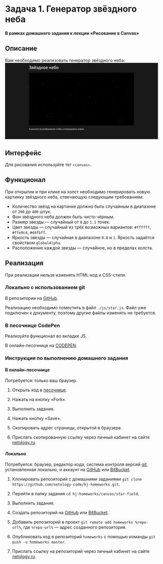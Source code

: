 # Задача 1. Генератор звёздного неба

#### В рамках домашнего задания к лекции «Рисование в Canvas»

## Описание

Вам необходимо реализовать генератор звёздного неба:
![Звёздное небо](./res/preview.png)

## Интерфейс

Для рисования используйте тег `<canvas>`.

## Функционал

При открытии и при клике на холст необходимо генерировать новую картинку звёздного неба, отвечающую следующим требованиям:
- Количество звёзд на картинке должно быть случайным в диапазоне от `200` до `400` штук.
- Фон звёздного неба должен быть чисто чёрным.
- Размер звезды — случайный от `0` до `1.1` точек.
- Цвет звезды — случайный из трёх возможных вариантов: `#ffffff`, `#ffe9c4`, `#d4fbff`.
- Яркость звезды — случайная в диапазоне `0.8` и `1`. Яркость задаётся свойством `globalAlpha`.
- Расположение каждой звезды — случайное, но в пределах холста.

## Реализация

При реализации нельзя изменять HTML-код и CSS-стили.

### Локально с использованием git

В репозитории на [GitHub](https://github.com/netology-code/hj-homeworks/tree/master/canvas/star-field).

Реализацию необходимо поместить в файл `./js/star.js`. Файл уже подключен к документу, поэтому другие файлы изменять не требуется.

### В песочнице CodePen

Реализуйте функционал во вкладке JS.

В онлайн-песочнице на [CODEPEN](https://codepen.io/dfitiskin/pen/eEGwWw).

### Инструкция по выполнению домашнего задания

#### В онлайн-песочнице

Потребуется: только ваш браузер.

1. Открыть код в [песочнице](https://codepen.io/dfitiskin/pen/eEGwWw).

2. Нажать на кнопку «Fork».

3. Выполнить задание.

4. Нажать кнопку «Save».

5. Скопировать адрес страницы, открытой в браузере.

6. Прислать скопированную ссылку через личный кабинет на сайте [netology.ru](http://netology.ru/).    

#### Локально

Потребуется: браузер, редактор кода, система контроля версий [git](https://git-scm.com), установленная локально, и аккаунт на [GitHub](https://github.com/) или [BitBucket](https://bitbucket.org/).

1. Клонировать репозиторий с домашними заданиями `git clone https://github.com/netology-code/hj-homeworks.git`.

2. Перейти в папку задания `cd hj-homeworks/canvas/star-field`.

3. Выполнить задание.

4. Создать репозиторий на [GitHub](https://github.com/) или [BitBucket](https://bitbucket.org/).

5. Добавить репозиторий в проект `git remote add homeworks %repo-url%`, где `%repo-url%` — адрес созданного репозитория.

6. Опубликовать код в репозиторий `homeworks` с помощью команды `git push -u homeworks master`.

7. Прислать ссылку на репозиторий через личный кабинет на сайте [netology.ru](http://netology.ru/).
